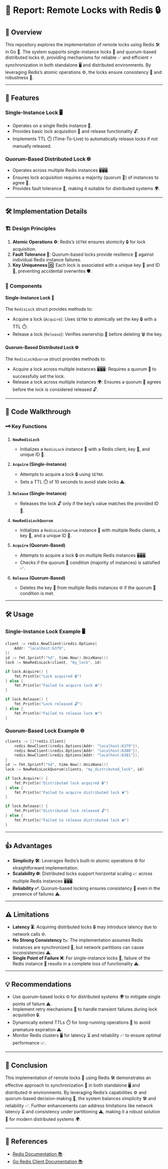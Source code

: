 # 📝 Report: Remote Locks with Redis 🔒

## 🌟 Overview
This repository explores the implementation of remote locks using Redis 🛠️ in Go 🐹. The system supports single-instance locks 🔑 and quorum-based distributed locks 🌐, providing mechanisms for reliable ✅ and efficient ⚡ synchronization in both standalone 🖥️ and distributed environments. By leveraging Redis’s atomic operations ⚙️, the locks ensure consistency 📏 and robustness 💪.

---

## 🔑 Features

### Single-Instance Lock 🖥️
- Operates on a single Redis instance 📍.
- Provides basic lock acquisition 🔐 and release functionality 🔓.
- Implements TTL ⏱️ (Time-To-Live) to automatically release locks if not manually released.

### Quorum-Based Distributed Lock 🌐
- Operates across multiple Redis instances 🖥️🖥️🖥️.
- Ensures lock acquisition requires a majority (quorum 🧮) of instances to agree 🤝.
- Provides fault tolerance 🚦, making it suitable for distributed systems 🌍.

---

## 🛠️ Implementation Details

### 🏗️ Design Principles
1. **Atomic Operations ⚙️**: Redis’s `SETNX` ensures atomicity 🔒 for lock acquisition.
2. **Fault Tolerance 🚦**: Quorum-based locks provide resilience 🌈 against individual Redis instance failures.
3. **Key Uniqueness 🆔**: Each lock is associated with a unique key 🔑 and ID 🪪, preventing accidental overwrites 🛡️.

### 🔧 Components

#### Single-Instance Lock 🔑
The `RedisLock` struct provides methods to:
- Acquire a lock (`Acquire`): Uses `SETNX` to atomically set the key 🔒 with a TTL ⏱️.
- Release a lock (`Release`): Verifies ownership 🪪 before deleting 🗑️ the key.

#### Quorum-Based Distributed Lock 🌐
The `RedisLockQuorum` struct provides methods to:
- Acquire a lock across multiple instances 🖥️🖥️🖥️: Requires a quorum 🧮 to successfully set the lock.
- Release a lock across multiple instances 🌍: Ensures a quorum 🧮 agrees before the lock is considered released 🔓.

---

## 🧩 Code Walkthrough

### 🗝️ Key Functions

1. **`NewRedisLock`**
   - Initializes a `RedisLock` instance 🔧 with a Redis client, key 🔑, and unique ID 🪪.

2. **`Acquire` (Single-Instance)**
   - Attempts to acquire a lock 🔒 using `SETNX`.
   - Sets a TTL ⏱️ of 10 seconds to avoid stale locks ⚠️.

3. **`Release` (Single-Instance)**
   - Releases the lock 🔓 only if the key’s value matches the provided ID 🪪.

4. **`NewRedisLockQuorum`**
   - Initializes a `RedisLockQuorum` instance 🔧 with multiple Redis clients, a key 🔑, and a unique ID 🪪.

5. **`Acquire` (Quorum-Based)**
   - Attempts to acquire a lock 🔒 on multiple Redis instances 🖥️🖥️🖥️.
   - Checks if the quorum 🧮 condition (majority of instances) is satisfied ✅.

6. **`Release` (Quorum-Based)**
   - Deletes the key 🔑 from multiple Redis instances 🌐 if the quorum 🧮 condition is met.

---

## 🛠️ Usage

### Single-Instance Lock Example 🖥️
```go
client := redis.NewClient(&redis.Options{
    Addr: "localhost:6379",
})
id := fmt.Sprintf("%d", time.Now().UnixNano())
lock := NewRedisLock(client, "my_lock", id)

if lock.Acquire() {
    fmt.Println("Lock acquired 🔒")
} else {
    fmt.Println("Failed to acquire lock ❌")
}

if lock.Release() {
    fmt.Println("Lock released 🔓")
} else {
    fmt.Println("Failed to release lock ❌")
}
```

### Quorum-Based Lock Example 🌐
```go
clients := []*redis.Client{
    redis.NewClient(&redis.Options{Addr: "localhost:6379"}),
    redis.NewClient(&redis.Options{Addr: "localhost:6380"}),
    redis.NewClient(&redis.Options{Addr: "localhost:6381"}),
}
id := fmt.Sprintf("%d", time.Now().UnixNano())
lock := NewRedisLockQuorum(clients, "my_distributed_lock", id)

if lock.Acquire() {
    fmt.Println("Distributed lock acquired 🔒")
} else {
    fmt.Println("Failed to acquire distributed lock ❌")
}

if lock.Release() {
    fmt.Println("Distributed lock released 🔓")
} else {
    fmt.Println("Failed to release distributed lock ❌")
}
```

---

## 👍 Advantages
- **Simplicity 🛠️**: Leverages Redis’s built-in atomic operations ⚙️ for straightforward implementation.
- **Scalability 🌐**: Distributed locks support horizontal scaling 📈 across multiple Redis instances 🖥️🖥️🖥️.
- **Reliability ✅**: Quorum-based locking ensures consistency 📏 even in the presence of failures ⚠️.

---

## ⚠️ Limitations
- **Latency ⏳**: Acquiring distributed locks 🔒 may introduce latency due to network calls 🌐.
- **No Strong Consistency 📉**: The implementation assumes Redis instances are synchronized 🔄, but network partitions can cause inconsistencies ⚠️.
- **Single Point of Failure ❌**: For single-instance locks 🔑, failure of the Redis instance 🛑 results in a complete loss of functionality ⚠️.

---

## 💡 Recommendations
- Use quorum-based locks 🌐 for distributed systems 🌍 to mitigate single points of failure ⚠️.
- Implement retry mechanisms 🔁 to handle transient failures during lock acquisition 🔒.
- Dynamically extend TTLs ⏱️ for long-running operations 🔄 to avoid premature expiration ⚠️.
- Monitor Redis clusters 🖥️ for latency ⏳ and reliability ✅ to ensure optimal performance 📈.

---

## 🏁 Conclusion
This implementation of remote locks 🔐 using Redis 🛠️ demonstrates an effective approach to synchronization 🔄 in both standalone 🖥️ and distributed 🌐 environments. By leveraging Redis’s capabilities ⚙️ and quorum-based decision-making 🧮, the system balances simplicity 🛠️ and reliability ✅. Further enhancements can address limitations like network latency ⏳ and consistency under partitioning ⚠️, making it a robust solution 💪 for modern distributed systems 🌍.

---

## 🔗 References
- [Redis Documentation 📚](https://redis.io/)
- [Go Redis Client Documentation 📚](https://pkg.go.dev/github.com/redis/go-redis/v9)

